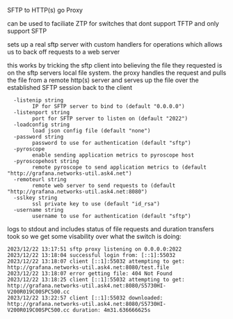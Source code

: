 SFTP to HTTP(s) go Proxy

can be used to faciliate ZTP for switches that dont support TFTP and only support SFTP

sets up a real sftp server with custom handlers for operations which allows us to back off requests to a web server

this works by tricking the sftp client into believing the file they requested is on the sftp servers local file system. the proxy handles the request and pulls the file 
from a remote http(s) server and serves up the file over the established SFTP session back to the client

```
  -listenip string
    	IP for SFTP server to bind to (default "0.0.0.0")
  -listenport string
    	port for SFTP server to listen on (default "2022")
  -loadconfig string
    	load json config file (default "none")
  -password string
    	password to use for authentication (default "sftp")
  -pyroscope
    	enable sending application metrics to pyroscope host
  -pyroscopehost string
    	remote pyroscope to send application metrics to (default "http://grafana.networks-util.ask4.net")
  -remoteurl string
    	remote web server to send requests to (default "http://grafana.networks-util.ask4.net:8080")
  -sslkey string
    	ssl private key to use (default "id_rsa")
  -username string
    	username to use for authentication (default "sftp")

```

logs to stdout and includes status of file requests and duration transfers took so we get some visability over what the switch is doing:

```
2023/12/22 13:17:51 sftp proxy listening on 0.0.0.0:2022
2023/12/22 13:18:04 successful login from: [::1]:55032
2023/12/22 13:18:07 client [::1]:55032 attempting to get: http://grafana.networks-util.ask4.net:8080/test.file
2023/12/22 13:18:07 error getting file: 404 Not Found
2023/12/22 13:18:25 client [::1]:55032 attempting to get: http://grafana.networks-util.ask4.net:8080/S5730HI-V200R019C00SPC500.cc
2023/12/22 13:22:57 client [::1]:55032 downloaded: http://grafana.networks-util.ask4.net:8080/S5730HI-V200R019C00SPC500.cc duration: 4m31.636666625s
```
